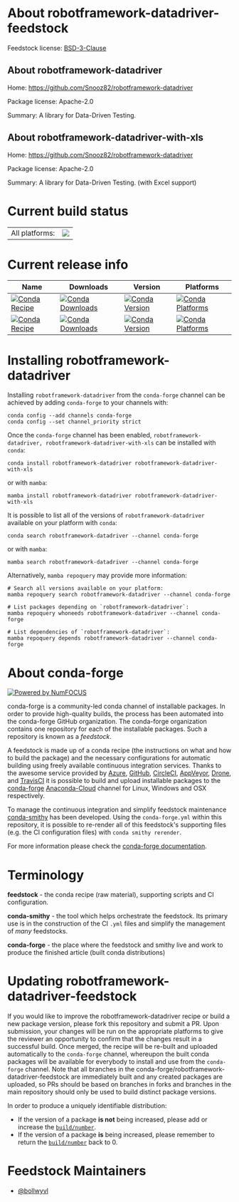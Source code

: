About robotframework-datadriver-feedstock
=========================================

Feedstock license: [BSD-3-Clause](https://github.com/conda-forge/robotframework-datadriver-feedstock/blob/main/LICENSE.txt)


About robotframework-datadriver
-------------------------------

Home: https://github.com/Snooz82/robotframework-datadriver

Package license: Apache-2.0

Summary: A library for Data-Driven Testing.

About robotframework-datadriver-with-xls
----------------------------------------

Home: https://github.com/Snooz82/robotframework-datadriver

Package license: Apache-2.0

Summary: A library for Data-Driven Testing. (with Excel support)

Current build status
====================


<table><tr><td>All platforms:</td>
    <td>
      <a href="https://dev.azure.com/conda-forge/feedstock-builds/_build/latest?definitionId=13466&branchName=main">
        <img src="https://dev.azure.com/conda-forge/feedstock-builds/_apis/build/status/robotframework-datadriver-feedstock?branchName=main">
      </a>
    </td>
  </tr>
</table>

Current release info
====================

| Name | Downloads | Version | Platforms |
| --- | --- | --- | --- |
| [![Conda Recipe](https://img.shields.io/badge/recipe-robotframework--datadriver-green.svg)](https://anaconda.org/conda-forge/robotframework-datadriver) | [![Conda Downloads](https://img.shields.io/conda/dn/conda-forge/robotframework-datadriver.svg)](https://anaconda.org/conda-forge/robotframework-datadriver) | [![Conda Version](https://img.shields.io/conda/vn/conda-forge/robotframework-datadriver.svg)](https://anaconda.org/conda-forge/robotframework-datadriver) | [![Conda Platforms](https://img.shields.io/conda/pn/conda-forge/robotframework-datadriver.svg)](https://anaconda.org/conda-forge/robotframework-datadriver) |
| [![Conda Recipe](https://img.shields.io/badge/recipe-robotframework--datadriver--with--xls-green.svg)](https://anaconda.org/conda-forge/robotframework-datadriver-with-xls) | [![Conda Downloads](https://img.shields.io/conda/dn/conda-forge/robotframework-datadriver-with-xls.svg)](https://anaconda.org/conda-forge/robotframework-datadriver-with-xls) | [![Conda Version](https://img.shields.io/conda/vn/conda-forge/robotframework-datadriver-with-xls.svg)](https://anaconda.org/conda-forge/robotframework-datadriver-with-xls) | [![Conda Platforms](https://img.shields.io/conda/pn/conda-forge/robotframework-datadriver-with-xls.svg)](https://anaconda.org/conda-forge/robotframework-datadriver-with-xls) |

Installing robotframework-datadriver
====================================

Installing `robotframework-datadriver` from the `conda-forge` channel can be achieved by adding `conda-forge` to your channels with:

```
conda config --add channels conda-forge
conda config --set channel_priority strict
```

Once the `conda-forge` channel has been enabled, `robotframework-datadriver, robotframework-datadriver-with-xls` can be installed with `conda`:

```
conda install robotframework-datadriver robotframework-datadriver-with-xls
```

or with `mamba`:

```
mamba install robotframework-datadriver robotframework-datadriver-with-xls
```

It is possible to list all of the versions of `robotframework-datadriver` available on your platform with `conda`:

```
conda search robotframework-datadriver --channel conda-forge
```

or with `mamba`:

```
mamba search robotframework-datadriver --channel conda-forge
```

Alternatively, `mamba repoquery` may provide more information:

```
# Search all versions available on your platform:
mamba repoquery search robotframework-datadriver --channel conda-forge

# List packages depending on `robotframework-datadriver`:
mamba repoquery whoneeds robotframework-datadriver --channel conda-forge

# List dependencies of `robotframework-datadriver`:
mamba repoquery depends robotframework-datadriver --channel conda-forge
```


About conda-forge
=================

[![Powered by
NumFOCUS](https://img.shields.io/badge/powered%20by-NumFOCUS-orange.svg?style=flat&colorA=E1523D&colorB=007D8A)](https://numfocus.org)

conda-forge is a community-led conda channel of installable packages.
In order to provide high-quality builds, the process has been automated into the
conda-forge GitHub organization. The conda-forge organization contains one repository
for each of the installable packages. Such a repository is known as a *feedstock*.

A feedstock is made up of a conda recipe (the instructions on what and how to build
the package) and the necessary configurations for automatic building using freely
available continuous integration services. Thanks to the awesome service provided by
[Azure](https://azure.microsoft.com/en-us/services/devops/), [GitHub](https://github.com/),
[CircleCI](https://circleci.com/), [AppVeyor](https://www.appveyor.com/),
[Drone](https://cloud.drone.io/welcome), and [TravisCI](https://travis-ci.com/)
it is possible to build and upload installable packages to the
[conda-forge](https://anaconda.org/conda-forge) [Anaconda-Cloud](https://anaconda.org/)
channel for Linux, Windows and OSX respectively.

To manage the continuous integration and simplify feedstock maintenance
[conda-smithy](https://github.com/conda-forge/conda-smithy) has been developed.
Using the ``conda-forge.yml`` within this repository, it is possible to re-render all of
this feedstock's supporting files (e.g. the CI configuration files) with ``conda smithy rerender``.

For more information please check the [conda-forge documentation](https://conda-forge.org/docs/).

Terminology
===========

**feedstock** - the conda recipe (raw material), supporting scripts and CI configuration.

**conda-smithy** - the tool which helps orchestrate the feedstock.
                   Its primary use is in the construction of the CI ``.yml`` files
                   and simplify the management of *many* feedstocks.

**conda-forge** - the place where the feedstock and smithy live and work to
                  produce the finished article (built conda distributions)


Updating robotframework-datadriver-feedstock
============================================

If you would like to improve the robotframework-datadriver recipe or build a new
package version, please fork this repository and submit a PR. Upon submission,
your changes will be run on the appropriate platforms to give the reviewer an
opportunity to confirm that the changes result in a successful build. Once
merged, the recipe will be re-built and uploaded automatically to the
`conda-forge` channel, whereupon the built conda packages will be available for
everybody to install and use from the `conda-forge` channel.
Note that all branches in the conda-forge/robotframework-datadriver-feedstock are
immediately built and any created packages are uploaded, so PRs should be based
on branches in forks and branches in the main repository should only be used to
build distinct package versions.

In order to produce a uniquely identifiable distribution:
 * If the version of a package **is not** being increased, please add or increase
   the [``build/number``](https://docs.conda.io/projects/conda-build/en/latest/resources/define-metadata.html#build-number-and-string).
 * If the version of a package **is** being increased, please remember to return
   the [``build/number``](https://docs.conda.io/projects/conda-build/en/latest/resources/define-metadata.html#build-number-and-string)
   back to 0.

Feedstock Maintainers
=====================

* [@bollwyvl](https://github.com/bollwyvl/)

